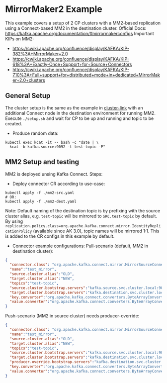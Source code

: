 # MirrorMaker2 Example
This example covers a setup of 2 CP clusters with a MM2-based replication using a Connect-based MM2 in the destination cluster.
Official Docs: https://kafka.apache.org/documentation/#mirrormakerconfigs
Important KIPs on MM2:
* https://cwiki.apache.org/confluence/display/KAFKA/KIP-382%3A+MirrorMaker+2.0
* https://cwiki.apache.org/confluence/display/KAFKA/KIP-618%3A+Exactly-Once+Support+for+Source+Connectors
* https://cwiki.apache.org/confluence/display/KAFKA/KIP-710%3A+Full+support+for+distributed+mode+in+dedicated+MirrorMaker+2.0+clusters

## General Setup
The cluster setup is the same as the example in [cluster-link](../cluster-link) with an additional Connect node in the destination environment for running MM2.
Execute `./setup.sh` and wait for CP to be up and running and topic to be created.

* Produce random data:
```shell
kubectl exec kcat -it -- bash -c "date | \
  kcat -b kafka.source:9092 -t test-topic -P"
```
## MM2 Setup and testing
MM2 is deployed unsing Kafka Connect. Steps:
* Deploy connector CR according to use-case:
```shell
kubectl apply -f ./mm2-src.yaml
# OR:
kubectl apply -f ./mm2-dest.yaml
```
Note: Default naming of the destination topic is by prefixing with the source cluster alias, e.g. `test-topic` will be mirrored to `SRC.test-topic` by default. By using `replication.policy.class=org.apache.kafka.connect.mirror.IdentityReplicationPolicy` (available since AK 3.0), topic names will be mirrored 1:1. This is added to the CR configs in this example by default.

* Connector example configurations:
Pull-scenario (default, MM2 in destination cluster):
```json
{
  "connector.class": "org.apache.kafka.connect.mirror.MirrorSourceConnector",
  "name":"test_mirror",
  "source.cluster.alias":"OLD",
  "target.cluster.alias":"NEW",
  "topics":"test-topic",
  "source.cluster.bootstrap.servers":"kafka.source.svc.cluster.local:9092",
  "target.cluster.bootstrap.servers":"kafka.destination.svc.cluster.local:9092",
  "key.converter":"org.apache.kafka.connect.converters.ByteArrayConverter",
  "value.converter":"org.apache.kafka.connect.converters.ByteArrayConverter"
}
```

Push-scenario (MM2 in source cluster) needs producer-override:
```json
{
  "connector.class": "org.apache.kafka.connect.mirror.MirrorSourceConnector",
  "name":"test_mirror",
  "source.cluster.alias":"OLD",
  "target.cluster.alias":"NEW",
  "topics":"test-topic",
  "source.cluster.bootstrap.servers":"kafka.source.svc.cluster.local:9092",
  "target.cluster.bootstrap.servers":"kafka.destination.svc.cluster.local:9092",
  "producer.override.bootstrap.servers":"kafka.destination.svc.cluster.local:9092",
  "key.converter":"org.apache.kafka.connect.converters.ByteArrayConverter",
  "value.converter":"org.apache.kafka.connect.converters.ByteArrayConverter"
}
```

